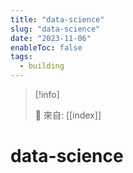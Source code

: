 ```yaml
---
title: "data-science"
slug: "data-science"
date: "2023-11-06"
enableToc: false
tags:
  - building
---
```


> [!info]
>
> 🌱 來自: [[index]]

# data-science


